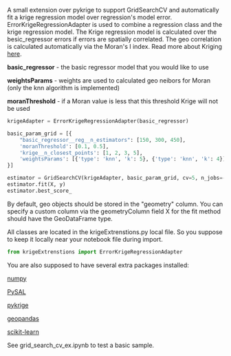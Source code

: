 A small extension over pykrige to support GridSearchCV and automatically fit a krige regression model over regression's model error. ErrorKrigeRegressionAdapter is used to combine a regression class and the krige regression model. The Krige regression model is calculated over the besic_regressor errors if errors are spatially correlated. The geo correlation is calculated automatically via the Moran's I index. Read more about Kriging [here](https://link.springer.com/chapter/10.1007/978-3-319-78999-6_29).

**basic_regressor** - the basic regressor model that you would like to use 

**weightsParams** - weights are used to calculated geo neibors for Moran (only the knn algorithm is implemented) 

**moranThreshold** - if a Moran value is less that this threshold Krige will not be used
```python
krigeAdapter = ErrorKrigeRegressionAdapter(basic_regressor)

basic_param_grid = [{
    "basic_regressor__reg__n_estimators": [150, 300, 450],
    'moranThreshold': [0.1, 0.5],
    'krige__n_closest_points': [1, 2, 3, 5],
    'weightsParams': [{'type': 'knn', 'k': 5}, {'type': 'knn', 'k': 4}]
}]

estimator = GridSearchCV(krigeAdapter, basic_param_grid, cv=5, n_jobs=-1)
estimator.fit(X, y)
estimator.best_score_
```
By default, geo objects should be stored in the "geometry" column. You can specify a custom column via the geometryColumn field
X for the fit method should have the GeoDataFrame type.

All classes are located in the krigeExtrenstions.py local file. So you suppose to keep it locally near your notebook file during import.
```python
from krigeExtrenstions import ErrorKrigeRegressionAdapter
```
You are also supposed to have several extra packages installed:


[numpy](https://numpy.org/install/)

[PySAL](https://pysal.org/esda/)

[pykrige](https://geostat-framework.readthedocs.io/projects/pykrige/en/stable/)

[geopandas](https://geopandas.org/en/stable/getting_started/install.html)

[scikit-learn](https://scikit-learn.org/stable/install.html)

See grid_search_cv_ex.ipynb to test a basic sample. 
